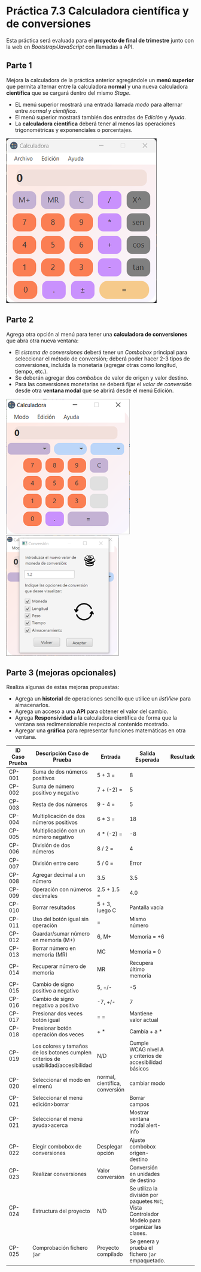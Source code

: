 # Práctica 7.3 Calculadora científica y de conversiones

Esta práctica será evaluada para el **proyecto de final de trimestre** junto con la web en *Bootstrap/JavaScript* con llamadas a API.


## Parte 1

Mejora la calculadora de la práctica anterior agregándole un **menú superior** que permita alternar entre la calculadora **normal** y una nueva calculadora **científica** que se cargará dentro del mismo *Stage*.

- EL menú superior mostrará una entrada llamada *modo* para alternar entre *normal* y *científica*.
- El menú superior mostrará también dos entradas de *Edición* y *Ayuda*.
- La **calculadora científica** deberá tener al menos las operaciones trigonométricas y exponenciales o porcentajes.

![](media/bdec2b6b440937887cd40bd8192d909d.png) 


## Parte 2

Agrega otra opción al menú para tener una **calculadora de conversiones** que abra otra nueva ventana:

- El *sistema de conversiones* deberá tener un *Combobox* principal para seleccionar el método de conversión; deberá poder hacer 2-3 tipos de conversiones, incluída la monetaria (agregar otras como longitud, tiempo, etc.). 
- Se deberán agregar dos *combobox* de valor de origen y valor destino. 
- Para las conversiones monetarias se deberá fijar el *valor de conversión* desde otra **ventana modal** que se abrirá desde el menú Edición.

![](media/126bf43674a0d594d81f65c6646a27ef.png) ![](media/VentanaValorconversiones-Calculadora.png) 

## Parte 3 (mejoras opcionales)

Realiza algunas de estas mejoras propuestas:

- Agrega un **historial** de operaciones sencillo que utilice un *listView* para almacenarlos.
- Agrega un acceso a una **API** para obtener el valor del cambio.
- Agrega **Responsividad** a la calculadora científica de forma que la ventana sea redimensionable respecto al contenido mostrado.
- Agregar una **gráfica** para representar funciones matemáticas en otra ventana.

| ID Caso Prueba | Descripción Caso de Prueba                         | Entrada            | Salida Esperada | Resultado |
|---------------|-------------------------------------------------|--------------------|----------------|-----------|
| CP-001       | Suma de dos números positivos                    | 5 + 3 =            | 8              |           |
| CP-002       | Suma de número positivo y negativo               | 7 + (-2) =         | 5              |           |
| CP-003       | Resta de dos números                             | 9 - 4 =            | 5              |           |
| CP-004       | Multiplicación de dos números positivos          | 6 * 3 =            | 18             |           |
| CP-005       | Multiplicación con un número negativo            | 4 * (-2) =         | -8             |           |
| CP-006       | División de dos números                          | 8 / 2 =            | 4              |           |
| CP-007       | División entre cero                              | 5 / 0 =            | Error          |           |
| CP-008       | Agregar decimal a un número                      | 3.5                | 3.5            |           |
| CP-009       | Operación con números decimales                  | 2.5 + 1.5 =        | 4.0            |           |
| CP-010       | Borrar resultados                                | 5 + 3, luego C     | Pantalla vacía |           |
| CP-011       | Uso del botón igual sin operación                | =                  | Mismo número   |           |
| CP-012       | Guardar/sumar número en memoria (M+)             | 6, M+              | Memoria = +6   |           |
| CP-013       | Borrar número en memoria (MR)                    | MC                 | Memoria = 0    |           |
| CP-014       | Recuperar número de memoria                      | MR                 | Recupera último memoria |           |
| CP-015       | Cambio de signo positivo a negativo              | 5, +/-             | -5             |           |
| CP-016       | Cambio de signo negativo a positivo              | -7, +/-            | 7              |           |
| CP-017       | Presionar dos veces botón igual                  | = =                | Mantiene valor actual |           |
| CP-018       | Presionar botón operación dos veces              | + *                | Cambia + a *   |           |
| CP-019       | Los colores y tamaños de los botones cumplen criterios de usabilidad/accesibilidad    | N/D           |  Cumple WCAG nivel A y criterios de accesibilidad básicos   |      |
| CP-020       | Seleccionar el modo en el menú                   | normal, científica, conversión       | cambiar modo   |           |
| CP-021       | Seleccionar el menú edición>borrar               |                    | Borrar campos   |           |
| CP-021       | Seleccionar el menú ayuda>acerca                 |                    | Mostrar ventana modal alert-info   |           |
| CP-022       | Elegir combobox de conversiones                  | Desplegar opción   | Ajuste combobox origen-destino   |           |
| CP-023       | Realizar conversiones                            | Valor conversión   | Conversión en unidades de destino   |           |
| CP-024       | Estructura del proyecto                          | N/D                | Se utiliza la división por paquetes `MVC`; Vista Controlador Modelo para organizar las clases. |     |
| CP-025       | Comprobación fichero `jar`                       | Proyecto compilado | Se genera y prueba el fichero `jar` empaquetado. |  |